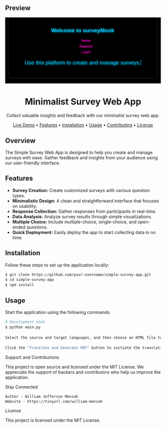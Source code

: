 ## Preview
<div align="center">
  <img src="/static/Screenshot%20from%202023-08-30%2010-31-08.png" alt="Preview">
</div>

<h1 align="center">Minimalist Survey Web App</h1>

<p align="center">
  Collect valuable insights and feedback with our minimalist survey web app.
</p>

<p align="center">
  <a href="https://your.app.demo.link">Live Demo</a> •
  <a href="#features">Features</a> •
  <a href="#installation">Installation</a> •
  <a href="#usage">Usage</a> •
  <a href="#contributing">Contributing</a> •
  <a href="#license">License</a>
</p>

## Overview

The Simple Survey Web App is designed to help you create and manage surveys with ease. Gather feedback and insights from your audience using our user-friendly interface.

## Features

- **Survey Creation:** Create customized surveys with various question types.
- **Minimalistic Design:** A clean and straightforward interface that focuses on usability.
- **Response Collection:** Gather responses from participants in real-time.
- **Data Analysis:** Analyze survey results through simple visualizations.
- **Multiple Choice:** Include multiple-choice, single-choice, and open-ended questions.
- **Quick Deployment:** Easily deploy the app to start collecting data in no time.

## Installation

Follow these steps to set up the application locally:

```bash
$ git clone https://github.com/your-username/simple-survey-app.git
$ cd simple-survey-app
$ npm install
```

## Usage

Start the application using the following commands

```bash
# Development mode
$ python main.py

Select the source and target languages, and then choose an HTML file to translate and convert to PDF.

Click the "Translate and Generate PDF" button to initiate the translation and PDF generation process.

```

Support and Contributions

This project is open source and licensed under the MIT License. We appreciate the support of backers and contributors who help us improve the application.

Stay Connected

    Author - William Jefferson Mensah
    Website - https://tinyurl.com/william-mensah

License

This project is licensed under the MIT License.